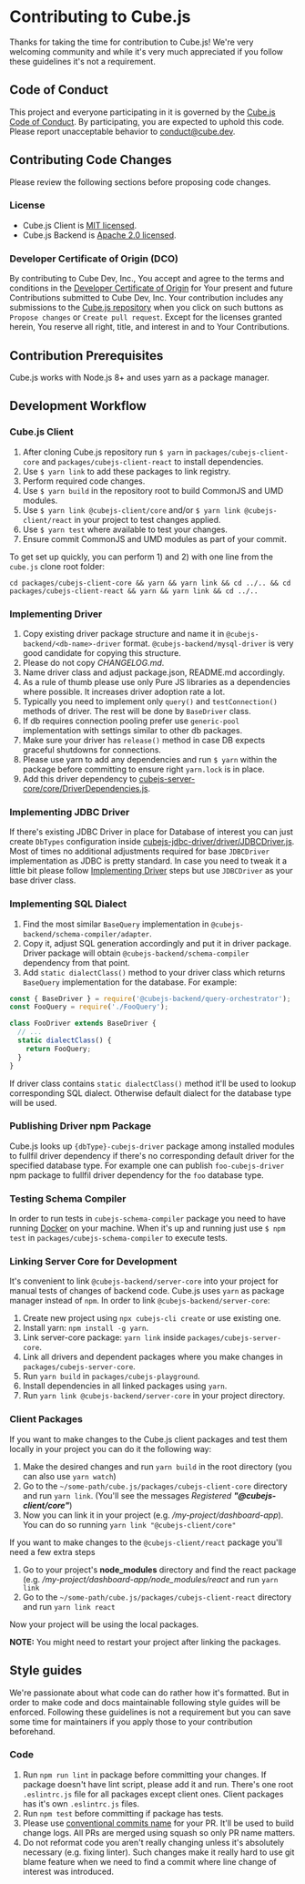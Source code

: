 # Contributing to Cube.js

Thanks for taking the time for contribution to Cube.js!
We're very welcoming community and while it's very much appreciated if you follow these guidelines it's not a requirement.

## Code of Conduct
This project and everyone participating in it is governed by the [Cube.js Code of Conduct](./CODE_OF_CONDUCT.md).
By participating, you are expected to uphold this code. Please report unacceptable behavior to conduct@cube.dev.

## Contributing Code Changes

Please review the following sections before proposing code changes. 

### License

- Cube.js Client is [MIT licensed](./packages/cubejs-client-core/LICENSE).
- Cube.js Backend is [Apache 2.0 licensed](./packages/cubejs-server/LICENSE).

### Developer Certificate of Origin (DCO)

By contributing to Cube Dev, Inc., You accept and agree to the terms and conditions in the [Developer Certificate of Origin](https://github.com/cube-js/cube.js/blob/master/DCO.md) for Your present and future Contributions submitted to Cube Dev, Inc. Your contribution includes any submissions to the [Cube.js repository](https://github.com/cube-js) when you click on such buttons as `Propose changes` or `Create pull request`. Except for the licenses granted herein, You reserve all right, title, and interest in and to Your Contributions.

## Contribution Prerequisites

Cube.js works with Node.js 8+ and uses yarn as a package manager.

## Development Workflow
### Cube.js Client

1. After cloning Cube.js repository run `$ yarn` in `packages/cubejs-client-core` and `packages/cubejs-client-react` to install dependencies.
2. Use `$ yarn link` to add these packages to link registry.
3. Perform required code changes.
4. Use `$ yarn build` in the repository root to build CommonJS and UMD modules.
5. Use `$ yarn link @cubejs-client/core` and/or `$ yarn link @cubejs-client/react` in your project to test changes applied.
6. Use `$ yarn test` where available to test your changes.
7. Ensure commit CommonJS and UMD modules as part of your commit.

To get set up quickly, you can perform 1) and 2) with one line from the `cube.js` clone root folder:

```
cd packages/cubejs-client-core && yarn && yarn link && cd ../.. && cd packages/cubejs-client-react && yarn && yarn link && cd ../..
```

### Implementing Driver

1. Copy existing driver package structure and name it in `@cubejs-backend/<db-name>-driver` format.
`@cubejs-backend/mysql-driver` is very good candidate for copying this structure.
2. Please do not copy *CHANGELOG.md*.
3. Name driver class and adjust package.json, README.md accordingly.
4. As a rule of thumb please use only Pure JS libraries as a dependencies where possible.
It increases driver adoption rate a lot.
5. Typically you need to implement only `query()` and `testConnection()` methods of driver.
The rest will be done by `BaseDriver` class.
6. If db requires connection pooling prefer use `generic-pool` implementation with settings similar to other db packages.
7. Make sure your driver has `release()` method in case DB expects graceful shutdowns for connections.
8. Please use yarn to add any dependencies and run `$ yarn` within the package before committing to ensure right `yarn.lock` is in place.
9. Add this driver dependency to [cubejs-server-core/core/DriverDependencies.js](https://github.com/cube-js/cube.js/blob/master/packages/cubejs-server-core/core/DriverDependencies.js#L1).

### Implementing JDBC Driver

If there's existing JDBC Driver in place for Database of interest you can just create `DbTypes` configuration inside
[cubejs-jdbc-driver/driver/JDBCDriver.js](https://github.com/statsbotco/cube.js/blob/master/packages/cubejs-jdbc-driver/driver/JDBCDriver.js#L31).
Most of times no additional adjustments required for base `JDBCDriver` implementation as JDBC is pretty standard.
In case you need to tweak it a little bit please follow [Implementing Driver](#implementing-driver) steps but use `JDBCDriver` as your base driver class.

### Implementing SQL Dialect

1. Find the most similar `BaseQuery` implementation in `@cubejs-backend/schema-compiler/adapter`.
2. Copy it, adjust SQL generation accordingly and put it in driver package. Driver package will obtain `@cubejs-backend/schema-compiler` dependency from that point.
3. Add `static dialectClass()` method to your driver class which returns `BaseQuery` implementation for the database. For example:
```javascript
const { BaseDriver } = require('@cubejs-backend/query-orchestrator');
const FooQuery = require('./FooQuery');

class FooDriver extends BaseDriver {
  // ...
  static dialectClass() {
    return FooQuery;
  }
}
```
If driver class contains `static dialectClass()` method it'll be used to lookup corresponding SQL dialect. Otherwise default dialect for the database type will be used.

### Publishing Driver npm Package

Cube.js looks up `{dbType}-cubejs-driver` package among installed modules to fullfil driver dependency if there's no corresponding default driver for the specified database type.
For example one can publish `foo-cubejs-driver` npm package to fullfil driver dependency for the `foo` database type.

### Testing Schema Compiler

In order to run tests in `cubejs-schema-compiler` package you need to have running [Docker](https://docs.docker.com/install/) on your machine.
When it's up and running just use `$ npm test` in `packages/cubejs-schema-compiler` to execute tests.

### Linking Server Core for Development

It's convenient to link `@cubejs-backend/server-core` into your project for manual tests of changes of backend code.
Cube.js uses `yarn` as package manager instead of `npm`.
In order to link `@cubejs-backend/server-core`:

1. Create new project using `npx cubejs-cli create` or use existing one.
2. Install yarn: `npm install -g yarn`.
3. Link server-core package: `yarn link` inside `packages/cubejs-server-core`.
4. Link all drivers and dependent packages where you make changes in `packages/cubejs-server-core`.
5. Run `yarn build` in `packages/cubejs-playground`.
6. Install dependencies in all linked packages using `yarn`.
7. Run `yarn link @cubejs-backend/server-core` in your project directory.

### Client Packages

If you want to make changes to the Cube.js client packages and test them locally in your project you can do it the following way:
1. Make the desired changes and run `yarn build` in the root directory (you can also use `yarn watch`)
2. Go to the `~/some-path/cube.js/packages/cubejs-client-core` directory and run `yarn link`. (You'll see the messages _Registered **"@cubejs-client/core"**_)
3. Now you can link it in your project (e.g. _/my-project/dashboard-app_). You can do so running `yarn link "@cubejs-client/core"`

If you want to make changes to the `@cubejs-client/react` package you'll need a few extra steps
1. Go to your project's **node_modules** directory and find the react package (e.g. _/my-project/dashboard-app/node_modules/react_ and run `yarn link`
2. Go to the `~/some-path/cube.js/packages/cubejs-client-react` directory and run `yarn link react`

Now your project will be using the local packages.

**NOTE:** You might need to restart your project after linking the packages.

## Style guides

We're passionate about what code can do rather how it's formatted.
But in order to make code and docs maintainable following style guides will be enforced.
Following these guidelines is not a requirement but you can save some time for maintainers if you apply those to your contribution beforehand.

### Code

1. Run `npm run lint` in package before committing your changes.
If package doesn't have lint script, please add it and run.
There's one root `.eslintrc.js` file for all packages except client ones.
Client packages has it's own `.eslintrc.js` files.
2. Run `npm test` before committing if package has tests.
3. Please use [conventional commits name](https://www.conventionalcommits.org/) for your PR.
It'll be used to build change logs.
All PRs are merged using squash so only PR name matters.
4. Do not reformat code you aren't really changing unless it's absolutely necessary (e.g. fixing linter). Such changes make it really hard to use git blame feature when we need to find a commit where line change of interest was introduced.
